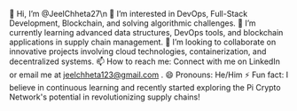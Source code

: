 👋 Hi, I’m @JeelChheta27\n
👀 I’m interested in DevOps, Full-Stack Development, Blockchain, and solving algorithmic challenges.
🌱 I’m currently learning advanced data structures, DevOps tools, and blockchain applications in supply chain management.
💞️ I’m looking to collaborate on innovative projects involving cloud technologies, containerization, and decentralized systems.
📫 How to reach me: Connect with me on LinkedIn or email me at jeelchheta123@gmail.com .
😄 Pronouns: He/Him
⚡ Fun fact: I believe in continuous learning and recently started exploring the Pi Crypto Network's potential in revolutionizing supply chains!

<!---
JeelChheta27/JeelChheta27 is a ✨ special ✨ repository because its `README.md` (this file) appears on your GitHub profile.
You can click the Preview link to take a look at your changes.
--->
